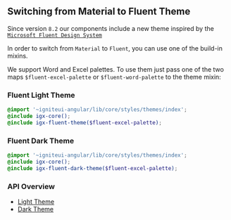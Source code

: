 ## Switching from Material to Fluent Theme
Since version `8.2` our components include a new theme inspired by the [`Microsoft Fluent Design System`](https://www.microsoft.com/design/fluent/)  
 
In order to switch from `Material` to `Fluent`, you can use one of the build-in mixins.  

We support Word and Excel palettes. To use them just pass one of the two maps `$fluent-excel-palette` or `$fluent-word-palette` to the theme mixin:

### Fluent Light Theme
```scss
@import '~igniteui-angular/lib/core/styles/themes/index';
@include igx-core();
@include igx-fluent-theme($fluent-excel-palette);
```

### Fluent Dark Theme
```scss
@import '~igniteui-angular/lib/core/styles/themes/index';
@include igx-core();
@include igx-fluent-dark-theme($fluent-excel-palette);
```

### API Overview
* [Light Theme]({environment:sassApiUrl}/index.html#mixin-igx-fluent-theme)
* [Dark Theme]({environment:sassApiUrl}/index.html#mixin-igx-fluent-dark-theme)
